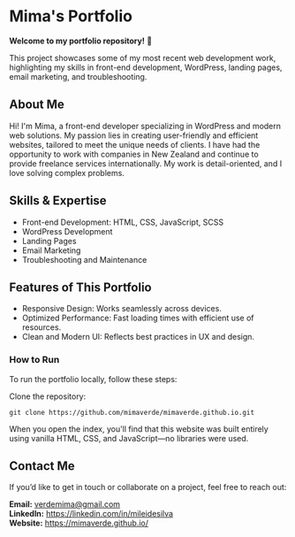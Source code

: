 # Mima's Portfolio
**Welcome to my portfolio repository!** 🎨

This project showcases some of my most recent web development work, highlighting my skills in front-end development, WordPress, landing pages, email marketing, and troubleshooting.

## About Me
Hi! I'm Mima, a front-end developer specializing in WordPress and modern web solutions. My passion lies in creating user-friendly and efficient websites, tailored to meet the unique needs of clients. I have had the opportunity to work with companies in New Zealand and continue to provide freelance services internationally. My work is detail-oriented, and I love solving complex problems.

## Skills & Expertise
* Front-end Development: HTML, CSS, JavaScript, SCSS
* WordPress Development
* Landing Pages
* Email Marketing
* Troubleshooting and Maintenance

## Features of This Portfolio
* Responsive Design: Works seamlessly across devices.
* Optimized Performance: Fast loading times with efficient use of resources.
* Clean and Modern UI: Reflects best practices in UX and design.

### How to Run
To run the portfolio locally, follow these steps:

Clone the repository:

```
git clone https://github.com/mimaverde/mimaverde.github.io.git
```
When you open the index, you'll find that this website was built entirely using vanilla HTML, CSS, and JavaScript—no libraries were used.

## Contact Me
If you’d like to get in touch or collaborate on a project, feel free to reach out:

**Email:** <a name="mailto:verdemima@gmail.com">verdemima@gmail.com</a><br>
**LinkedIn:** https://linkedin.com/in/mileidesilva<br>
**Website:** https://mimaverde.github.io/
